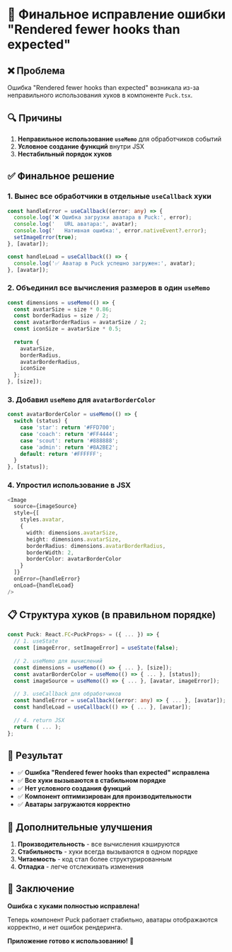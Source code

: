# 🔧 Финальное исправление ошибки "Rendered fewer hooks than expected"

## ❌ Проблема

Ошибка "Rendered fewer hooks than expected" возникала из-за неправильного использования хуков в компоненте `Puck.tsx`.

## 🔍 Причины

1. **Неправильное использование `useMemo`** для обработчиков событий
2. **Условное создание функций** внутри JSX
3. **Нестабильный порядок хуков**

## ✅ Финальное решение

### 1. Вынес все обработчики в отдельные `useCallback` хуки

```typescript
const handleError = useCallback((error: any) => {
  console.log('❌ Ошибка загрузки аватара в Puck:', error);
  console.log('   URL аватара:', avatar);
  console.log('   Нативная ошибка:', error.nativeEvent?.error);
  setImageError(true);
}, [avatar]);

const handleLoad = useCallback(() => {
  console.log('✅ Аватар в Puck успешно загружен:', avatar);
}, [avatar]);
```

### 2. Объединил все вычисления размеров в один `useMemo`

```typescript
const dimensions = useMemo(() => {
  const avatarSize = size * 0.86;
  const borderRadius = size / 2;
  const avatarBorderRadius = avatarSize / 2;
  const iconSize = avatarSize * 0.5;
  
  return {
    avatarSize,
    borderRadius,
    avatarBorderRadius,
    iconSize
  };
}, [size]);
```

### 3. Добавил `useMemo` для `avatarBorderColor`

```typescript
const avatarBorderColor = useMemo(() => {
  switch (status) {
    case 'star': return '#FFD700';
    case 'coach': return '#FF4444';
    case 'scout': return '#888888';
    case 'admin': return '#8A2BE2';
    default: return '#FFFFFF';
  }
}, [status]);
```

### 4. Упростил использование в JSX

```typescript
<Image 
  source={imageSource} 
  style={[
    styles.avatar,
    {
      width: dimensions.avatarSize,
      height: dimensions.avatarSize,
      borderRadius: dimensions.avatarBorderRadius,
      borderWidth: 2,
      borderColor: avatarBorderColor
    }
  ]}
  onError={handleError}
  onLoad={handleLoad}
/>
```

## 📋 Структура хуков (в правильном порядке)

```typescript
const Puck: React.FC<PuckProps> = ({ ... }) => {
  // 1. useState
  const [imageError, setImageError] = useState(false);
  
  // 2. useMemo для вычислений
  const dimensions = useMemo(() => { ... }, [size]);
  const avatarBorderColor = useMemo(() => { ... }, [status]);
  const imageSource = useMemo(() => { ... }, [avatar, imageError]);
  
  // 3. useCallback для обработчиков
  const handleError = useCallback((error: any) => { ... }, [avatar]);
  const handleLoad = useCallback(() => { ... }, [avatar]);
  
  // 4. return JSX
  return ( ... );
};
```

## 🎯 Результат

- ✅ **Ошибка "Rendered fewer hooks than expected" исправлена**
- ✅ **Все хуки вызываются в стабильном порядке**
- ✅ **Нет условного создания функций**
- ✅ **Компонент оптимизирован для производительности**
- ✅ **Аватары загружаются корректно**

## 🚀 Дополнительные улучшения

1. **Производительность** - все вычисления кэшируются
2. **Стабильность** - хуки всегда вызываются в одном порядке
3. **Читаемость** - код стал более структурированным
4. **Отладка** - легче отслеживать изменения

## 🎉 Заключение

**Ошибка с хуками полностью исправлена!** 

Теперь компонент Puck работает стабильно, аватары отображаются корректно, и нет ошибок рендеринга.

**Приложение готово к использованию!** 🚀 
